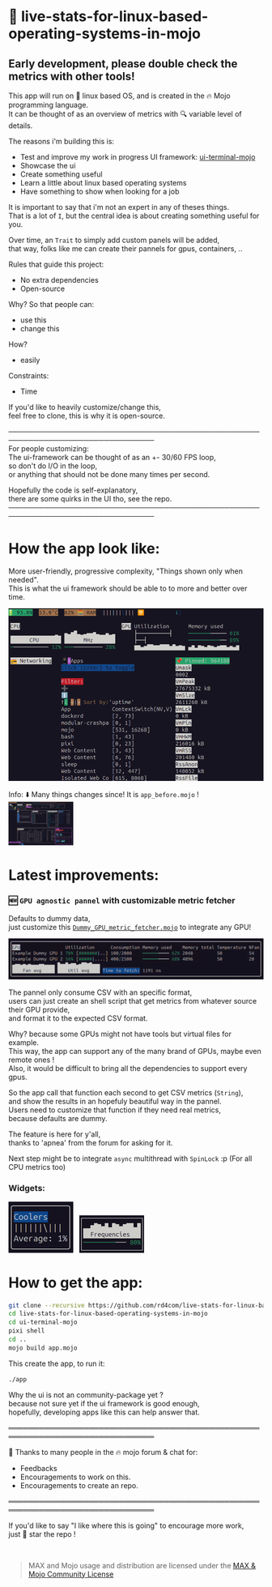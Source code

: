 # 🐧 live-stats-for-linux-based-operating-systems-in-mojo
## Early development, please double check the metrics with other tools!

This app will run on 🐧 linux based OS, and is created in the 🔥 Mojo programming language.  
It can be thought of as an overview of metrics with 🔍 variable level of details.  

The reasons i'm building this is:  
- Test and improve my work in progress UI framework: [ui-terminal-mojo](https://github.com/rd4com/ui-terminal-mojo)  
- Showcase the ui  
- Create something useful  
- Learn a little about linux based operating systems  
- Have something to show when looking for a job  

It is important to say that i'm not an expert in any of theses things.  
That is a lot of `I`, but the central idea is about creating something useful for you.  

Over time, an `Trait` to simply add custom panels will be added,  
that way, folks like me can create their pannels for gpus, containers, ..  

Rules that guide this project:  
- No extra dependencies  
- Open-source  

Why? So that people can:  
- use this  
- change this  

How?  
- easily  

Constraints:  
- Time  

If you'd like to heavily customize/change this,  
feel free to clone, this is why it is open-source.  

───────────────────────────────────────────────────────────────────────────────  
For people customizing:  
The ui-framework can be thought of as an +- 30/60 FPS loop,  
so don't do I/O in the loop,  
or anything that should not be done many times per second.  

Hopefully the code is self-explanatory,  
there are some quirks in the UI tho, see the repo.  
───────────────────────────────────────────────────────────────────────────────  

# How the app look like:

More user-friendly, progressive complexity, "Things shown only when needed".  
This is what the ui framework should be able to to more and better over time.  

<img src="./overview_now.png" />  

Info: ⬇️ Many things changes since! It is `app_before.mojo` !
<img src="./overview.png" width="128px"/>  

# Latest improvements:

### 🆕 `GPU agnostic pannel` with customizable metric fetcher
Defaults to dummy data,  
just customize this [`Dummy_GPU_metric_fetcher.mojo`](./Dummy_GPU_metric_fetcher.mojo) to integrate any GPU!  

<img src="./gpu_pannel.gif" />  

The pannel only consume CSV with an specific format,  
users can just create an shell script that get metrics from whatever source their GPU provide,  
and format it to the expected CSV format.  

Why? because some GPUs might not have tools but virtual files for example.  
This way, the app can support any of the many brand of GPUs, maybe even remote ones !  
Also, it would be difficult to bring all the dependencies to support every gpus.  

So the app call that function each second to get CSV metrics (`String`),  
and show the results in an hopefuly beautiful way in the pannel.  
Users need to customize that function if they need real metrics,  
because defaults are dummy.

The feature is here for y'all,  
thanks to 'apnea' from the forum for asking for it.  

Next step might be to integrate `async` multithread with `SpinLock` :p
(For all CPU metrics too)  

  
### Widgets:

<img src="./new_cool.gif" />
&nbsp;
<img src="./new_freq.gif" />  

# How to get the app:

```bash
git clone --recursive https://github.com/rd4com/live-stats-for-linux-based-operating-systems-in-mojo
cd live-stats-for-linux-based-operating-systems-in-mojo
cd ui-terminal-mojo
pixi shell
cd ..
mojo build app.mojo
```
This create the app, to run it:
```bash
./app
```

Why the ui is not an community-package yet ?  
because not sure yet if the ui framework is good enough,  
hopefully, developing apps like this can help answer that.  

═══════════════════════════════════════════════════════════════════════════════  

🫶 Thanks to many people in the 🔥 mojo forum & chat for:  
- Feedbacks  
- Encouragements to work on this.  
- Encouragements to create an repo.  

═══════════════════════════════════════════════════════════════════════════════  

If you'd like to say "I like where this is going" to encourage more work,  
just 🌟 star the repo !  

&nbsp;

> MAX and Mojo usage and distribution are licensed under the [MAX & Mojo Community License](https://www.modular.com/legal/max-mojo-license)

